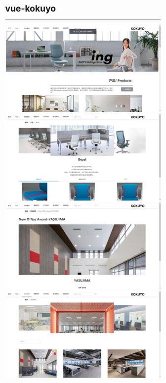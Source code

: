# vue-kokuyo
 
----------------
<img src="/screenshot/screenshot_1.png" />
<img src="/screenshot/screenshot_2.png" />
<img src="/screenshot/screenshot_3.png" />
<img src="/screenshot/screenshot_4.png" />
